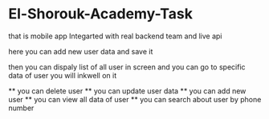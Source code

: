 # El-Shorouk-Academy-Task

that is mobile app Integarted with real backend team and live api 

here you can add new user data and save it 

then you can dispaly list of all user in screen and you can go to specific data of user you will inkwell on it 

** you can delete user 
** you can update user data 
** you can add new user 
** you can view all data of user 
** you can search about user by phone number 
